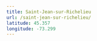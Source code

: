 ```yaml
---
title: Saint-Jean-sur-Richelieu
url: /saint-jean-sur-richelieu/
latitude: 45.357
longitude: -73.299
---
```

